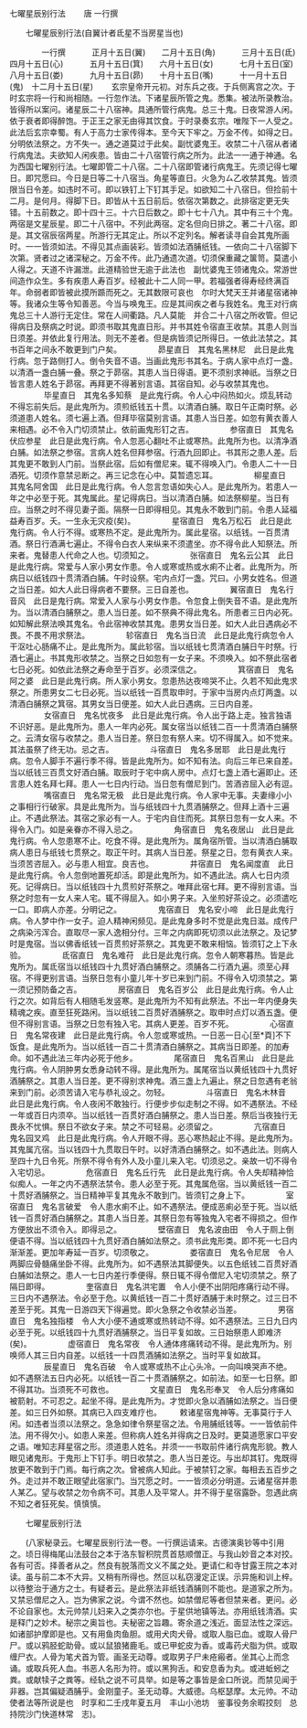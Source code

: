   七曜星辰别行法
　　唐 一行撰




　　七曜星辰别行法(自翼计者氐星不当房星当也)

　　　　一行撰
　　　正月十五日(翼)　　二月十五日(角)
　　　三月十五日(氐)　　四月十五日(心)
　　　五月十五日(箕)　　六月十五日(女)
　　　七月十五日(室)　　八月十五日(娄)
　　　九月十五日(昴)　　十月十五日(嘴)
　　　十一月十五日(鬼)　十二月十五日(星)
　　玄宗皇帝开元初。对东兵之夜。于兵侧离宫之次。于时玄宗将一行和尚相随。一行忽作法。下诸星辰所管之鬼。悉集。被法所录教治。皆得所以案问。诸星辰二十八宿神。具通所管行病鬼。总三十鬼。日夜常游人闲。依于衰者即得醉饱。于正王之家无由得其饮食。于时录奏玄宗。唯陛下一人受之。此法后玄宗幸蜀。有人于高力士家传得本。至今天下牢之。万金不传。如得之日。分明依法祭之。方不失一。通之道莫过于此矣。副忧婆鬼王。收禁二十八宿从者诸行病鬼法。夫欲知人闲疾患。皆由二十八宿管行病之所为。此法一一通于神通。名为西国七曜别行法。七曜即管二十八宿。二十八宿即管诸行病鬼王。先须记得七曜日。即咒愿曰。今日是日等二十八宿当。角星等直日。火急为ㄙ乙收禁其鬼。皆须限当日令差。如违时不可。即以铁钉上下钉其手足。如欲知二十八宿日。但捡前十二月。是何月。得脚下日。即皆从十五日前后。依宿次第数之。此排宿定更无失错。十五前数之。即十四十三。十六日后数之。即十七十八九。其中有三十个鬼。两宿是文星辰星。即二十八宿中。不列此两宿。定名但向日排之。著二十八宿。即是。其文宿辰宿两星。所游行无其定止。所以不定列名。解者读寻自会其鬼所画时。一一皆须如法。不得见其点画装彩。皆须如法酒脯纸钱。一依向二十八宿脚下次第。贤者过之诸深秘之。万金不传。此乃通遗次道。切须保重藏之箧笥。莫遣小人得之。天道不许漏泄。此道精验世无逾于此法也　副忧婆鬼王领诸鬼众。常游世间造作众生。多有疾患人寿百岁。经被此十二人同一甲。若福强者得寿经终满百年。命弱者即皆被此摸所踬而死之。无其数限可哀也　尔时大梵天王并诸星宿诸神等。我诸众生等令知善恶。今当与唤鬼王。应是其间疾之者与我姓名。鬼王对行病鬼总三十人游行无定住。常在人间衢路。凡人莫能　并合二十八宿之所收管。但记得病日及祭病之时说。即须书取其鬼直日形。并书其姓令宿直王收禁。其患人则当日须差。并依此复行用法。则无不差者。但是病皆须记所得日。一依此法禁之。其书百年之间永不敢更到门户矣。
　　
　　昴星直日　其鬼名黑林尼　此日是此鬼行病。忽于路侧打人。倒令失音不语。当画此鬼形书其名。于病人家中点灯一盏。以清酒一盏白脯一叠。祭之于昴宿。其患人当日得语。更不须别求神祇。当祭之日皆言患人姓名于昴宿。再拜更不得著别言语。其宿自知。必与收禁其鬼也。
　　
　　毕星直日　其鬼名多知蔡　是此鬼行病。令人心中闷热如火。烦乱转动不得忘前失后。是此鬼所为。须煎纸钱五十贯。以清酒白脯。取日午正南时祭。必须道患人姓名。须七遍上酒。但拜毕宿莫别言语。其患人当日差。如忽有黄衣善人来相遇。必不令入门切须禁止。依前画鬼形钉之吉。
　　
　　参宿直日　其鬼名伏应参星　此日是此鬼行病。令人忽恶心翻吐不止或寒热。此鬼所为也。以清净酒白脯。如法祭之参宿。言病人姓名但拜参宿。行酒九回即止。书其形之患人差。后其鬼更不敢到人门前。当祭此宿。后如有僧尼来。辄不得唤入门。令患人二十一日酒死。切须作意禁忌断之。再三记念在心中。莫暂遗忘耳。
　　
　　柳星直日　其鬼名阿舍国　此日是此鬼行病。令人忽言忽语如失心人。是此鬼所为。若患人一年之中必至于死。其鬼属此。星记得病日。当以清酒白脯。如法祭柳星。当日有应。当祭之时不得见妻子面。隔祭一日即得相见。其鬼永不敢到门前。令患人延福益寿百岁。夭。一生永无灾疫(矣)。
　　
　　星宿直日　鬼名万松石　此日是此鬼行病。令人行不得。或寒热不定。是此鬼所为。属此星宿。以纸钱。一百贯清酒。祭日行酒满七遍止。不得令白衣人来纵来不须遣坐。亦不得令此人知祭法。所来者。鬼替患人代命之人也。切须知之。
　　
　　张宿直日　鬼名云公其　此日是此鬼行病。常爱与人家小男女作患。令人或寒或热或水痢不止者。此鬼所为。所病日以纸钱四十贯清酒白脯。午时设祭。宅内点灯一盏。咒曰。小男女姓名。但道之当日差。如大人此日得病者不要祭。三日自差也。
　　
　　翼宿直日　鬼名行音风　此日是鬼行病。常爱入人家与小男女作患。令忽食上倒失音不语。是此鬼所为。当以清酒白脯祭之。患人当日差。如不祭典不得此鬼名。所患者三日内必死。如知解此祭法唤其鬼名。令此宿神收禁其鬼。患男女当日差。如大人此日遇病必不畏。不畏不用求祭法。
　　
　　轸宿直日　鬼名当日流　此日是此鬼行病忽令人干沤吐心肠痛不止。是此鬼所为。属此轸宿。当以纸钱七贯清酒白脯日午时祭。行酒七遍止。书其鬼形收禁之。当祭之日如忽有一女子来。不须唤入。如不祭此宿者七日必死。如依此法祭之寿命至于百岁。必须深信之。
　　
　　箕宿直日　鬼名阿之婆　此日是此鬼行病。所人家小男女。忽患热达夜啼哭不止。久若不知此鬼求祭之。所患男女二七日必死。当以纸钱一百贯取申时。于家中当房内点灯两盏。以清酒白脯祭之箕宿。其男女当日便差。如大人此日遇病。三日内自差。
　　
　　女宿直日　鬼名忧夜多　此日是此鬼行病。令人出于路上走。独言独语不识好恶。是此鬼所为。患人一年内必死。属女宿当以纸钱二百一十贯清酒白脯祭之。云清女宿与收禁之。患人当日差。祭日忽有祭人来。切不得属入。如不觉来。其法虽祭了终无功。忌之吉。
　　
　　斗宿直日　鬼名多居耶　此日是此鬼行病。忽令人脚手不遍行季不得。皆是此鬼所为。如不知有法。向后三年已来自差。当以纸钱三百贯文好酒白脯。取辰时于宅中病人房中。点灯七盏上酒七遍即止。还言患人姓名拜七拜。患人一七日内行动。当日忽有僧尼到门。苦酒咨屈入必有逗。
　　
　　嘴宿直日　鬼名常无极　此日是此鬼行病。令人家中无事。夫妻缘小小之事相行行破家。具是此鬼所为。当与纸钱四十九贯酒脯祭之。但拜上酒十三遍止。不遇此祭法。其宿之家必有一人。于宅内自住而死。其祭日忽有一女人来。不得令入门。如是亲眷亦不得入忌之。
　　
　　角宿直日　鬼名夜居山　此日是此鬼行病。令人忽患寒不止。吃食不得。是此鬼所为。属角宿所管。当以清酒白脯取病人患日与纸钱七贯祭之。取正午时。其病人当日差。祭星之日。忽有黄衣人来。当须苦咨屈入。必与患人相宜。良吉也。
　　
　　井宿直日　鬼名闻度直　此日是此鬼行病。令人忽倒地置死却活。即是此鬼所为。如不遇此法。病人七日内须死。记得病日。当以纸钱四十九贯煎好茶祭之。唯拜此宿七拜。更不得别言语。当祭之时忽有一女人来人宅。辄不得屈入。如小男子来。入坐煎好茶设之。必须遣吃一口。即病人亦差。分明记之。
　　
　　鬼宿直日　鬼名安小啼　此日是此鬼行病。令人梦中作一女子。迫人精神闲频见。是此鬼身多时不觉是此鬼日滋。成传尸之病染污浑合。直取尽一家人逸相分付。三年之内病即死切须以此法祭之。及记梦时是鬼宿。当以佛香纸钱一百贯煎好茶祭之。其鬼更不敢来相恼。皆须钉之上下永验。
　　
　　氐宿直日　鬼名难苻　此日是此鬼行病。忽令人朝寒暮热。皆是此鬼所为。属氐宿当以纸钱四十九贯好酒白脯祭之。须脯各二行酒九遍。须至心拜宿。不得更别言语。当祭日忽有小童儿年十岁已来到门前。不得令入切须禁之。第一须记预防备之吉。
　　
　　房宿直日　鬼名百岁公　此日是此鬼行病。令人止行之次。如背后有人相随毛发竖寒。是此鬼所为不知有此祭法。不出一年内便身失精魂之疾。直至狂死路闲。当以纸钱二百贯好酒脯祭之。取申时点灯以酒五盏。便但不得别言语。当祭之日忽有独入宅。其病人更差。百岁不死。
　　
　　心宿直日　鬼名常夜建　此日是此鬼行病。令人忽或寒或热。一日恶一日心[至*頁]不下饭食。是此鬼所为。当以纸钱一百二十贯清酒白脯祭之。其病当日即差。的加寿命。如不遇此法三年内必死于他乡。
　　
　　尾宿直日　鬼名百黑山　此日是此鬼行病。令人阴肿男女悉身动转不得。是此鬼所为。属尾宿当以黄纸钱四十九贯好酒脯祭之。其患人当日差。更不得别求神鬼。酒三盏上九遍止。祭之日忽遇有老翁来到门前。必须苦请入宅与恭礼设之。勿轻。
　　
　　斗宿直日　鬼名木林音　此日是此鬼行病。令人夜闲不敢独行。行便步步似走制之不得。如不遇祭法。不经一年或百日内须卒。当以纸钱一百贯好酒白脯祭之。患人当日差。祭后当夜独行无畏永不忧惧。祭日不欲女子来。禁之不可轻易。必须留之。
　　
　　亢宿直日　鬼名园叉鸡　此日是此鬼行病。令人开眼不得。恶心寒热起止不得。是此鬼所为。其鬼属亢宿。当以钱四十九贯取日午时。以好清酒白脯祭之。如不遇此法。则病人至四十九日令死。所祭不得令有外人及小童儿来入宅。切须忌之。亲故一切不得令入宅切忌。
　　
　　危宿直日　鬼名丘行先　此日是此鬼行病。令人失却精神恰似痴人。一年之内不遇祭法禁令。患人必至于死。其鬼属危宿。当以黄纸钱一百二十贯好酒脯祭之。当日精神平复其鬼永不敢到门。皆须钉之身上下。
　　
　　室宿直日　鬼名言破爱　令人患水痢不止。如不遇祭法。便成恶痢必至于死。当以纸钱一百贯好酒白脯祭之。其患人当日差。其祭日忽有等独鬼入宅者不得损之。但作方便放出不须令入。即得忌之。
　　
　　壁宿直日　鬼名波由田　令人于厕上倒便语不得。当以纸钱四十九贯好酒白脯如法祭之。须书此鬼形类。即不死一七日内渐渐差。更加年寿延一百岁。切须敬之。
　　
　　娄宿直日　鬼名令尼居　令人两脚应骨髓痛坐卧不得。此鬼所为。如不遇祭法其脚便失。以五色纸钱二百贯好酒白脯如法祭之。患人一七日内差行季便得。祭日辄不得令僧尼入宅切须禁之。祭了隔日即得。
　　
　　奎宿直日　鬼名洪宅置　令人小便不出阴阳疼痛行动不得。三日内不遇祭法。令必至于危。以黄纸钱一百二十贯好酒脯于未时祭之。过三日不差至于死。其鬼一日游四天下得遍觉。即火急祭之令收禁必当差。
　　
　　男宿直日　鬼名独指楼　令人大小便不通或寒或热转动不得。如不遇祭法。三日九日内必至于死。以纸钱四十九贯好酒脯祭之。当日平复如故。三日始祭患人即难济(矣)。
　　
　　虚宿直日　鬼名常夜　令人通体疼痛转动不得。是此鬼所为。别唤师人其三日内自差。以纸钱一十四贯酒脯如法祭之。当时平复如故耳。
　　
　　辰星直日　鬼名百破　令人或寒或热不止心头冷。一向叫唤哭声不绝。如不遇祭法五日内必死。以纸钱一百二十贯酒脯祭之。如前法。如至一七日祭。即不得其功。当须死不可救也。
　　
　　文星直日　鬼名形奉叉　令人后分疼痛如被箭射。不可忍之。起坐不得。是此鬼所为。才觉即火急以酒脯如法祭之。当日便差。如三日外如祭。其病已入四支难疗也。
　　敕诸星宿鬼神等。无事莫行于人闲。如违者当须以法祭之。急急如律令祭星宿之法。令用脯纸钱等。一一皆依前件法。用不得欠小。如患人来差。但称病人姓名并得病之日及时。更莫道愿家口平安之语。唯知志拜星宿之形。须道患人姓名。并须一一书取前件诸行病鬼形貌。教人眼见诸鬼形。于鬼形上下钉手。明日收禁之。患人当日差讫。与出却其钉。鬼既得放更不敢到于门焉。每行病之次。曾被病人知此。于被禁钉之家。每相去五百步之外。走过并不敢正眼望此宿家门。当咒愿之时。一一皆须必分明道。云诸星宿并患人某乙。望与收禁之勿令病不可。其患人及平常人。并不得于星宿露卧。忽遇此病不知之者狂死矣。慎慎慎。

　　七曜星辰别行法

　　(八家秘录云。七曜星辰别行法一卷。一行撰运请来。古德演奥钞等中引用之。顷日得梅尾山法鼓台之本于洛东智积院贯首慈顺僧正。与我山妙音之本对挍。各有可否。择善者从之。然良有脱落而文义不属之处。更请仁和寺甘露王院之本对读。虽与前二本不大异。又稍有所得也。然叵以私窃漫定正误。示异施和训上梓。以待整治于通方之士。有疑者云。是此祭法非纸钱酒脯则不能也。是道家之所为。又禁忌僧尼之入。岂为佛家之说。今谓不然也。如禁僧尼等者但禁来者。更问。必不论自家也。太元帅禁儿妇来入之类亦尔也。于星供地镇等法。亦用纸钱清酒。实是释门之妙术。秘宗之奥旨也。夫秘密之旨趣。寄余道之浅近。面显法性之深远。如诸部护摩即是也。又有用鱼肉鱼胆。或用犬肉犬骨。或取人脂已血。或取人骨尸尸。或以鸦胫蛇助骨。或以鼠狼猪鹿毛。或已甲蛇皮为香。或毒药犬脂为供。或取缠尸衣。人骨为笔犬首为管。画圣无动尊。或取男子尸未疮瘢者。坐其心上而念诵。或取兵死人血。书恶人名形为符。或以黑狗舌。和安息香为丸。或进蚯蚓之粪。或献犊子之粪等。经轨之说不可具举。如是等之事皆是金口所说。而禁见闻于非器。岂其偏疑酒脯乎。金刚童子。圣无动尊。大威德。乌枢瑟摩。太元帅。不动使者法等所说是也　时享和二壬戌年夏五月　丰山小池坊　鉴事役务余暇挍刻　总持院沙门快道林常　志)。

